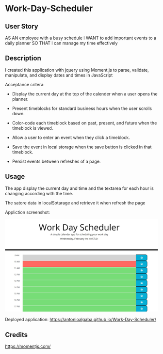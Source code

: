 # Work-Day-Scheduler

## User Story

AS AN employee with a busy schedule
I WANT to add important events to a daily planner
SO THAT I can manage my time effectively

## Description
I created this application with jquery using Moment.js to parse, validate, manipulate, and display dates and times in JavaScript

Acceptance critera:

* Display the current day at the top of the calender when a user opens the planner. 
 
* Present timeblocks for standard business hours when the user scrolls down.  
 
* Color-code each timeblock based on past, present, and future when the timeblock is viewed.
 
* Allow a user to enter an event when they click a timeblock.

* Save the event in local storage when the save button is clicked in that timeblock.

* Persist events between refreshes of a page.

## Usage

The app display the current day and time and the textarea for each hour is changing according with the time.

The satore data in localSotarage and retrieve it when refresh the page

Appliction screenshot:

![screenshot](images/screenshot.jpg)

Deployed application: https://antonioalgaba.github.io/Work-Day-Scheduler/

## Credits

https://momentjs.com/



